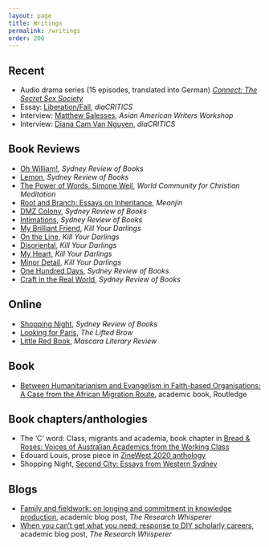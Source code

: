 ```yaml
---
layout: page
title: Writings
permalink: /writings
order: 200
---
```


## Recent

- Audio drama series (15 episodes, translated into German) [_Connect: The Secret Sex Society_](https://podimo.com/de/shows/974c9b3f-b10e-469c-8689-0a8ab487e128)
- Essay: [Liberation/Fall](https://dvan.org/2021/04/liberation-fall/), _diaCRITICS_
- Interview: [Matthew Salesses](https://aawwradio.libsyn.com/matthew-salesses-interviewed-by-may-ngo), _Asian American Writers Workshop_
- Interview: [Diana Cam Van Nguyen](https://dvan.org/2022/04/diana-cam-van-nguyen-interview/), _diaCRITICS_
 
## Book Reviews

- [Oh William!](https://sydneyreviewofbooks.com/review/strout-oh-william/), _Sydney Review of Books_
- [Lemon](https://sydneyreviewofbooks.com/review/lemon-kwon-yeo-sun/), _Sydney Review of Books_
- [The Power of Words, Simone Weil](https://wccm.org/book-reviews/the-power-of-words-simone-weil/), _World Community for Christian Meditation_
- [Root and Branch: Essays on Inheritance](https://meanjin.com.au/review/gurbet-cekmek-being-diaspora-is-a-wound/), _Meanjin_
- [DMZ Colony](https://sydneyreviewofbooks.com/review/don-mee-choi-dmz-colony/), _Sydney Review of Books_
- [Intimations](https://sydneyreviewofbooks.com/review/zadie-smith-intimations/), _Sydney Review of Books_
- [My Brilliant Friend](https://www.killyourdarlings.com.au/article/my-brilliant-friend-and-i/), _Kill Your Darlings_
- [On the Line](https://www.killyourdarlings.com.au/article/lives-on-the-line/), _Kill Your Darlings_
- [Disoriental](https://www.killyourdarlings.com.au/article/disoriental-and-the-dichotomies-of-diaspora/), _Kill Your Darlings_
- [My Heart](https://www.killyourdarlings.com.au/article/the-complicated-grief-of-a-writer-in-exile/), _Kill Your Darlings_
- [Minor Detail](https://www.killyourdarlings.com.au/article/minor-detail-asks-if-language-can-ever-truly-bear-witness/), _Kill Your Darlings_
- [One Hundred Days](https://sydneyreviewofbooks.com/review/pung-one-hundred-days/), _Sydney Review of Books_
- [Craft in the Real World](https://sydneyreviewofbooks.com/review/salesses-craft-in-the-real-world/), _Sydney Review of Books_

## Online

- [Shopping Night](https://sydneyreviewofbooks.com/essay/ngo-shopping-night/), _Sydney Review of Books_
- [Looking for Paris](https://www.theliftedbrow.com/liftedbrow/2018/9/11/looking-for-paris-by-may-ngo), _The Lifted Brow_
- [Little Red Book](http://mascarareview.com/little-red-book-by-may-ngo/), _Mascara Literary Review_


## Book

- [Between Humanitarianism and Evangelism in Faith-based Organisations: A Case from the African Migration Route](https://www.routledge.com/Between-Humanitarianism-and-Evangelism-in-Faith-based-Organisations-A/Ngo/p/book/9781138674172), academic book, Routledge


## Book chapters/anthologies

- The ‘C’ word: Class, migrants and academia, book chapter in [Bread &amp; Roses: Voices of Australian Academics from the Working Class](https://www.springer.com/gp/book/9789463001274)
- Edouard Louis, prose piece in [ZineWest 2020 anthology](https://nwg-inc.com/word/?p=4114)
- Shopping Night, [Second City: Essays from Western Sydney](https://giramondopublishing.com/books/second-city-essays-from-western-sydney/)

## Blogs

- [Family and fieldwork: on longing and commitment in knowledge production](https://researchwhisperer.org/2018/05/01/family-and-fieldwork-on-longing-and-commitment-in-knowledge-production/), academic blog post, _The Research Whisperer_
- [When you can’t get what you need: response to DIY scholarly careers](https://theresearchwhisperer.wordpress.com/2015/09/15/response-to-diy-scholarly-careers/#more-3910), academic blog post, _The Research Whisperer_


